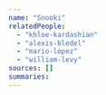 ```yaml
---
name: "Snooki"
relatedPeople:
  - "khloe-kardashian"
  - "alexis-bledel"
  - "mario-lopez"
  - "william-levy"
sources: []
summaries:
---
```


